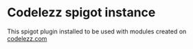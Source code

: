 # Codelezz spigot instance

This spigot plugin installed to be used with modules created on [codelezz.com](https://codelezz.com)

